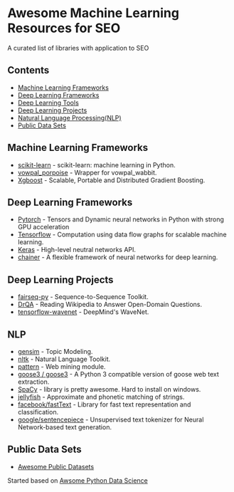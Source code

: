 # Awesome Machine Learning Resources for SEO

A curated list of libraries with application to SEO


## Contents

- [Machine Learning Frameworks](#machine-learning-frameworks)
- [Deep Learning Frameworks](#deep-learning-frameworks)
- [Deep Learning Tools](#deep-learning-tools)
- [Deep Learning Projects](#deep-learning-projects)
- [Natural Language Processing(NLP)](#nlp)
- [Public Data Sets](#public-data-sets)

## Machine Learning Frameworks

- [scikit-learn](http://scikit-learn.org/stable/) - scikit-learn: machine learning in Python.
- [vowpal_porpoise](https://github.com/josephreisinger/vowpal_porpoise) - Wrapper for vowpal_wabbit.
- [Xgboost](https://xgboost.readthedocs.io/en/latest/) - Scalable, Portable and Distributed Gradient Boosting.


## Deep Learning Frameworks

- [Pytorch](https://github.com/pytorch/pytorch) - Tensors and Dynamic neural networks in Python with strong GPU acceleration
- [Tensorflow](https://github.com/tensorflow/tensorflow) - Computation using data flow graphs for scalable machine learning.
- [Keras](https://keras.io) - High-level neutral networks API.
- [chainer](https://github.com/chainer/chainer) - A flexible framework of neural networks for deep learning.


## Deep Learning Projects

- [fairseq-py](https://github.com/facebookresearch/fairseq-py) - Sequence-to-Sequence Toolkit.
- [DrQA](https://github.com/facebookresearch/DrQA) - Reading Wikipedia to Answer Open-Domain Questions.
- [tensorflow-wavenet](https://github.com/ibab/tensorflow-wavenet) - DeepMind's WaveNet.


## NLP

- [gensim](https://github.com/piskvorky/gensim) - Topic Modeling.
- [nltk](http://www.nltk.org) - Natural Language Toolkit.
- [pattern](https://github.com/clips/pattern) - Web mining module.
- [goose3 / goose3](https://github.com/goose3/goose3) - A Python 3 compatible version of goose web text extraction.
- [SpaCy](https://github.com/explosion/spaCy) - library is pretty awesome. Hard to install on windows.
- [jellyfish](https://github.com/jamesturk/jellyfish) - Approximate and phonetic matching of strings.
- [facebook/fastText](https://github.com/facebookresearch/fastText) - Library for fast text representation and classification.
- [google/sentencepiece](https://github.com/google/sentencepiece) - Unsupervised text tokenizer for Neural Network-based text generation.


## Public Data Sets

- [Awesome Public Datasets](https://github.com/caesar0301/awesome-public-datasets)


Started based on [Awsome Python Data Science](https://github.com/thomasjpfan/awesome-python-data-science)
